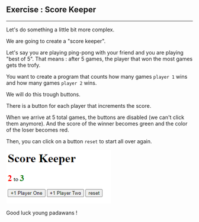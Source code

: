 ## Exercise : Score Keeper

---

Let's do something a little bit more complex.

We are going to create a "score keeper".

Let's say you are playing ping-pong with your friend and you are playing "best of 5". That means : after 5 games, the player that won the most games gets the trofy.

You want to create a program that counts how many games `player 1` wins and how many games `player 2` wins.

We will do this trough buttons.

There is a button for each player that increments the score.

When we arrive at 5 total games, the buttons are disabled (we can't click them anymore). And the score of the winner becomes green and the color of the loser becomes red.

Then, you can click on a button `reset` to start all over again.

![Alt text](image-10.png)

Good luck young padawans !
